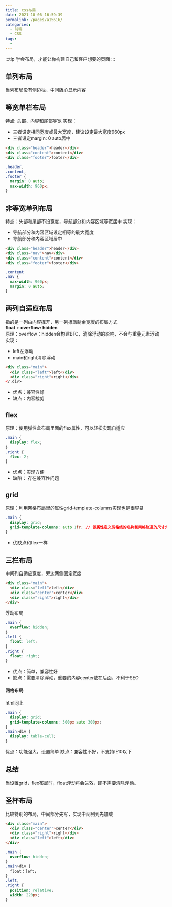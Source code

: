 ```yaml
---
title: css布局
date: 2021-10-06 16:59:39
permalink: /pages/a15616/
categories:
  - 前端
  - CSS
tags:
  - 
---
```

:::tip
学会布局，才能让你构建自己和客户想要的页面
:::
## 单列布局
当列布局没有侧边栏，中间版心显示内容

## 等宽单栏布局
特点: 头部、内容和尾部等宽
实现：
* 三者设定相同宽度或最大宽度，建议设定最大宽度960px
* 三者设定margin: 0 auto居中
```html
<div class="header">header</div>
<div class="content">content</div>
<div class="footer">footer</div>
```
```css
.header,
.content,
.footer {
  margin: 0 auto;
  max-width: 960px;
}
```
## 非等宽单列布局
特点：头部和尾部不设宽度，导航部分和内容区域等宽居中
实现：
* 导航部分和内容区域设定相等的最大宽度
* 导航部分和内容区域居中
```html
<div class="header">header</div>
<div class="nav">nav</div>
<div class="content">content</div>
<div class="footer">footer</div>
```
```css
.content
.nav {
  max-width: 960px;
  margin: 0 auto;
}
```
## 两列自适应布局
指的是一列由内容撑开，另一列撑满剩余宽度的布局方式<br/>
**float + overflow: hidden** <br/>
原理：overflow：hidden会构建BFC，消除浮动的影响，不会与重叠元素浮动<br/>
实现：
* left左浮动
* main和right清除浮动
```html
<div class="main">
  <div class="left">left</div>
  <div class="right">right</div>
</.div>
```
* 优点：兼容性好
* 缺点：内容裁剪<br/>
## flex
原理：使用弹性盒布局里面的flex属性，可以轻松实现自适应
```css
.main {
  display: flex;
}
.right {
  flex: 2;
}
```
* 优点：实现方便
* 缺陷： 存在兼容性问题<br/>
## grid
原理：利用网格布局里的属性grid-template-columns实现也是很容易
```css
.main {
  display: grid;
  grid-template-columns: auto 1fr; // 该属性定义网格线的名称和网格轨道的尺寸大小
}
```
* 优缺点和flex一样<br/>
## 三栏布局
中间列自适应宽度，旁边两侧固定宽度
```html
<div class="main">
  <div class="left">left</div>
  <div class="center">center</div>
  <div class="right">right</div>
</div>
```
浮动布局
```css
.main {
  overflow: hidden;
}
.left {
  float: left;
}
.right {
  float: right;
}
```
- 优点：简单，兼容性好
- 缺点：需要清除浮动，重要的内容center放在后面，不利于SEO
#### 网格布局
html同上
```css
.main {
  display: grid;
  grid-template-columns: 300px auto 300px;
}
.main>div {
  display: table-cell;
}
```
优点：功能强大，设置简单
缺点：兼容性不好，不支持IE10以下
## 总结
当设置grid，flex布局时，float浮动将会失效，即不需要清除浮动。
## 圣杯布局
比较特别的布局，中间部分先写，实现中间列到先加载
```html
<div class="main">
  <div class="center">center</div>
  <div class="right">right</div>
  <div class="left">left</div>
</div>
```
```css
.main {
  overflow: hidden;
}
.main>div {
  float：left;
}
.left,
.right {
  position: relative;
  width: 220px;
}
```